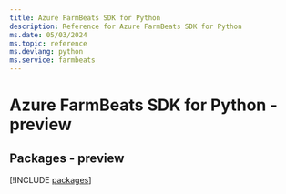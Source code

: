 ```yaml
---
title: Azure FarmBeats SDK for Python
description: Reference for Azure FarmBeats SDK for Python
ms.date: 05/03/2024
ms.topic: reference
ms.devlang: python
ms.service: farmbeats
---
```

# Azure FarmBeats SDK for Python - preview
## Packages - preview
[!INCLUDE [packages](farmbeats-index.md)]